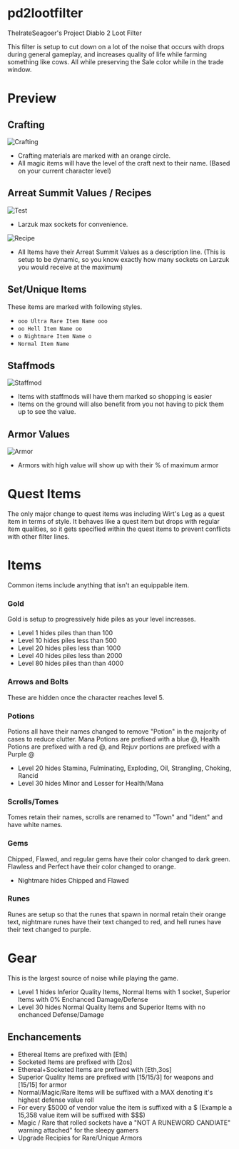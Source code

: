 # pd2lootfilter
TheIrateSeagoer's Project Diablo 2 Loot Filter

This filter is setup to cut down on a lot of the noise that occurs with drops during general gameplay, and increases quality of life while farming something like cows. All while preserving the Sale color while in the trade window.

# Preview
## Crafting
![Crafting](https://i.imgur.com/I9zzRdO.png)
- Crafting materials are marked with an orange circle.
- All magic items will have the level of the craft next to their name. (Based on your current character level)

## Arreat Summit Values / Recipes
![Test](https://i.imgur.com/fgFNRvk.png)
 - Larzuk max sockets for convenience.
 
![Recipe](https://i.imgur.com/x9FOL7k.png)
  - All Items have their Arreat Summit Values as a description line. (This is setup to be dynamic, so you know exactly how many sockets on Larzuk you would receive at the maximum)

## Set/Unique Items
These items are marked with following styles.
- ```ooo Ultra Rare Item Name ooo```
- ```oo Hell Item Name oo```
- ```o Nightmare Item Name o```
- ```Normal Item Name```

## Staffmods
![Staffmod](https://i.imgur.com/IbVidC6.png)
- Items with staffmods will have them marked so shopping is easier
- Items on the ground will also benefit from you not having to pick them up to see the value.

## Armor Values
![Armor](https://i.imgur.com/H7o2Wnm.png)
- Armors with high value will show up with their % of maximum armor

# Quest Items
The only major change to quest items was including Wirt's Leg as a quest item in terms of style. It behaves like a quest item but drops with regular item qualities, so it gets specified within the quest items to prevent conflicts with other filter lines.

# Items
Common items include anything that isn't an equippable item.

### Gold 
Gold is setup to progressively hide piles as your level increases.
- Level 1 hides piles than than 100
- Level 10 hides piles less than 500
- Level 20 hides piles less than 1000
- Level 40 hides piles less than 2000
- Level 80 hides piles than than 4000

### Arrows and Bolts
These are hidden once the character reaches level 5.

### Potions
Potions all have their names changed to remove "Potion" in the majority of cases to reduce clutter. Mana Potions are prefixed with a blue @, Health Potions are prefixed with a red @, and Rejuv portions are prefixed with a Purple @
- Level 20 hides Stamina, Fulminating, Exploding, Oil, Strangling, Choking, Rancid 
- Level 30 hides Minor and Lesser for Health/Mana

### Scrolls/Tomes
Tomes retain their names, scrolls are renamed to "Town" and "Ident" and have white names.

### Gems
Chipped, Flawed, and regular gems have their color changed to dark green. Flawless and Perfect have their color changed to orange.
- Nightmare hides Chipped and Flawed
### Runes
Runes are setup so that the runes that spawn in normal retain their orange text, nightmare runes have their text changed to red, and hell runes have their text changed to purple.

# Gear
This is the largest source of noise while playing the game.
- Level 1 hides Inferior Quality Items, Normal Items with 1 socket, Superior Items with 0% Enchanced Damage/Defense
- Level 30 hides Normal Quality Items and Superior Items with no enchanced Defense/Damage

## Enchancements
  - Ethereal Items are prefixed with [Eth]
  - Socketed Items are prefixed with [2os]
  - Ethereal+Socketed Items are prefixed with [Eth,3os]
  - Superior Quality Items are prefixed with [15/15/3] for weapons and [15/15] for armor
  - Normal/Magic/Rare Items will be suffixed with a MAX denoting it's highest defense value roll
  - For every $5000 of vendor value the item is suffixed with a $ (Example a 15,358 value item will be suffixed with $$$)
  - Magic / Rare that rolled sockets have a "NOT A RUNEWORD CANDIATE" warning attached" for the sleepy gamers
  - Upgrade Recipies for Rare/Unique Armors
